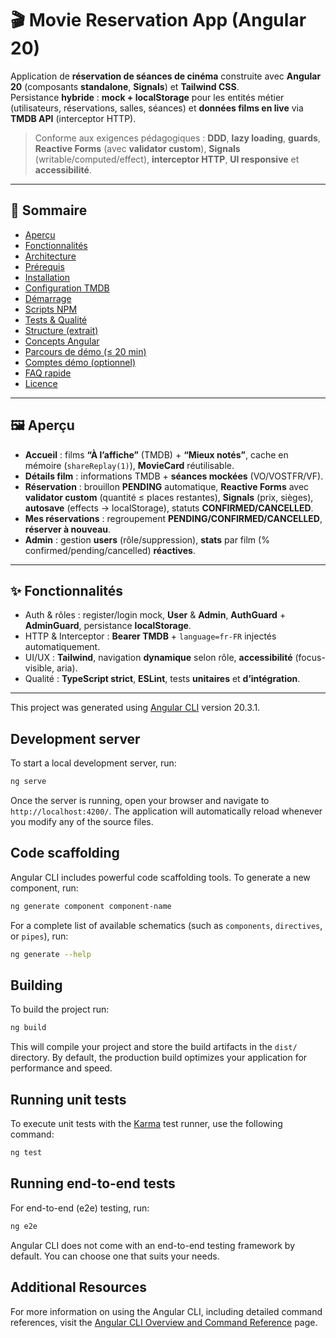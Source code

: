 # 🎬 Movie Reservation App (Angular 20)

Application de **réservation de séances de cinéma** construite avec **Angular 20** (composants **standalone**, **Signals**) et **Tailwind CSS**.  
Persistance **hybride** : **mock + localStorage** pour les entités métier (utilisateurs, réservations, salles, séances) et **données films en live** via **TMDB API** (interceptor HTTP).

> Conforme aux exigences pédagogiques : **DDD**, **lazy loading**, **guards**, **Reactive Forms** (avec **validator custom**), **Signals** (writable/computed/effect), **interceptor HTTP**, **UI responsive** et **accessibilité**.

---

## 🧭 Sommaire

- [Aperçu](#-aperçu)
- [Fonctionnalités](#-fonctionnalités)
- [Architecture](#-architecture)
- [Prérequis](#-prérequis)
- [Installation](#-installation)
- [Configuration TMDB](#-configuration-tmdb)
- [Démarrage](#-démarrage)
- [Scripts NPM](#-scripts-npm)
- [Tests & Qualité](#-tests--qualité)
- [Structure (extrait)](#-structure-extrait)
- [Concepts Angular](#-concepts-angular)
- [Parcours de démo (≤ 20 min)](#-parcours-de-démo--20-min)
- [Comptes démo (optionnel)](#-comptes-démo-optionnel)
- [FAQ rapide](#-faq-rapide)
- [Licence](#-licence)

---

## 🖼 Aperçu

- **Accueil** : films **“À l’affiche”** (TMDB) + **“Mieux notés”**, cache en mémoire (`shareReplay(1)`), **MovieCard** réutilisable.
- **Détails film** : informations TMDB + **séances mockées** (VO/VOSTFR/VF).
- **Réservation** : brouillon **PENDING** automatique, **Reactive Forms** avec **validator custom** (quantité ≤ places restantes), **Signals** (prix, sièges), **autosave** (effects → localStorage), statuts **CONFIRMED/CANCELLED**.
- **Mes réservations** : regroupement **PENDING/CONFIRMED/CANCELLED**, **réserver à nouveau**.
- **Admin** : gestion **users** (rôle/suppression), **stats** par film (% confirmed/pending/cancelled) **réactives**.

---

## ✨ Fonctionnalités

- Auth & rôles : register/login mock, **User** & **Admin**, **AuthGuard** + **AdminGuard**, persistance **localStorage**.
- HTTP & Interceptor : **Bearer TMDB** + `language=fr-FR` injectés automatiquement.
- UI/UX : **Tailwind**, navigation **dynamique** selon rôle, **accessibilité** (focus-visible, aria).
- Qualité : **TypeScript strict**, **ESLint**, tests **unitaires** et **d’intégration**.

---

This project was generated using [Angular CLI](https://github.com/angular/angular-cli) version 20.3.1.

## Development server

To start a local development server, run:

```bash
ng serve
```

Once the server is running, open your browser and navigate to `http://localhost:4200/`. The application will automatically reload whenever you modify any of the source files.

## Code scaffolding

Angular CLI includes powerful code scaffolding tools. To generate a new component, run:

```bash
ng generate component component-name
```

For a complete list of available schematics (such as `components`, `directives`, or `pipes`), run:

```bash
ng generate --help
```

## Building

To build the project run:

```bash
ng build
```

This will compile your project and store the build artifacts in the `dist/` directory. By default, the production build optimizes your application for performance and speed.

## Running unit tests

To execute unit tests with the [Karma](https://karma-runner.github.io) test runner, use the following command:

```bash
ng test
```

## Running end-to-end tests

For end-to-end (e2e) testing, run:

```bash
ng e2e
```

Angular CLI does not come with an end-to-end testing framework by default. You can choose one that suits your needs.

## Additional Resources

For more information on using the Angular CLI, including detailed command references, visit the [Angular CLI Overview and Command Reference](https://angular.dev/tools/cli) page.
